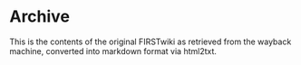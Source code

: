 Archive
=======

This is the contents of the original FIRSTwiki as retrieved from the wayback
machine, converted into markdown format via html2txt.
